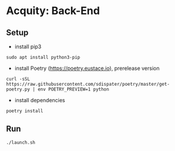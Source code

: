 # Acquity: Back-End

## Setup
- install pip3
```
sudo apt install python3-pip
```
- install Poetry (https://poetry.eustace.io), prerelease version
```
curl -sSL https://raw.githubusercontent.com/sdispater/poetry/master/get-poetry.py | env POETRY_PREVIEW=1 python
```
- install dependencies
```
poetry install
```

## Run
```
./launch.sh
```

